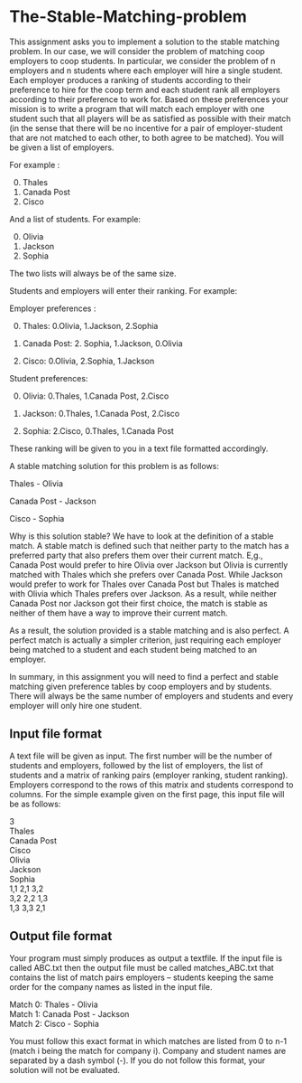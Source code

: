 # The-Stable-Matching-problem

This assignment asks you to implement a solution to the stable matching problem. In our case, we will consider the problem of matching coop employers to coop students. In particular, we consider the problem of n employers and n students where each employer will hire a single student. 
Each employer produces a ranking of students according to their preference to hire for the coop term and each student rank all employers according to their preference to work for. Based on these preferences your mission is to write a program that will match each employer with one student such that all players will be as satisfied as possible with their match (in the sense that there will be no incentive for a pair of employer-student that are not matched to each other, to both agree to be matched).
You will be given a list of employers. 

For example : 

0. Thales
1. Canada Post
2. Cisco

And a list of students. For example:

0. Olivia
1. Jackson
2. Sophia


The two lists will always be of the same size.

Students and employers will enter their ranking. For example:

Employer preferences :

0. Thales: 0.Olivia, 1.Jackson, 2.Sophia

1. Canada Post: 2. Sophia, 1.Jackson, 0.Olivia

2. Cisco: 0.Olivia, 2.Sophia, 1.Jackson


Student preferences:

0. Olivia: 0.Thales, 1.Canada Post, 2.Cisco

1. Jackson: 0.Thales, 1.Canada Post, 2.Cisco

2. Sophia: 2.Cisco, 0.Thales, 1.Canada Post

These ranking will be given to you in a text file formatted accordingly.

A stable matching solution for this problem is as follows:

Thales - Olivia

Canada Post - Jackson

Cisco - Sophia

Why is this solution stable? We have to look at the definition of a stable match. A stable match is
defined such that neither party to the match has a preferred party that also prefers them over their current
match. E,g., Canada Post would prefer to hire Olivia over Jackson but Olivia is currently matched with
Thales which she prefers over Canada Post. While Jackson would prefer to work for Thales over Canada
Post but Thales is matched with Olivia which Thales prefers over Jackson. As a result, while neither
Canada Post nor Jackson got their first choice, the match is stable as neither of them have a way to
improve their current match.

As a result, the solution provided is a stable matching and is also perfect. A perfect match is actually a
simpler criterion, just requiring each employer being matched to a student and each student being
matched to an employer.

In summary, in this assignment you will need to find a perfect and stable matching given preference
tables by coop employers and by students. There will always be the same number of employers and
students and every employer will only hire one student.

## Input file format
A text file will be given as input. The first number will be the number of students and employers,
followed by the list of employers, the list of students and a matrix of ranking pairs (employer ranking,
student ranking). Employers correspond to the rows of this matrix and students correspond to columns.
For the simple example given on the first page, this input file will be as follows:

3\
Thales\
Canada Post\
Cisco\
Olivia\
Jackson\
Sophia\
1,1 2,1 3,2\
3,2 2,2 1,3\
1,3 3,3 2,1

## Output file format
Your program must simply produces as output a textfile. If the input file is called ABC.txt then the
output file must be called matches_ABC.txt that contains the list of match pairs employers – students keeping the same order for the company names as listed in the input file.

Match 0: Thales - Olivia\
Match 1: Canada Post - Jackson\
Match 2: Cisco - Sophia

You must follow this exact format in which matches are listed from 0 to n-1 (match i being the match
for company i). Company and student names are separated by a dash symbol (-). If you do not follow
this format, your solution will not be evaluated.
